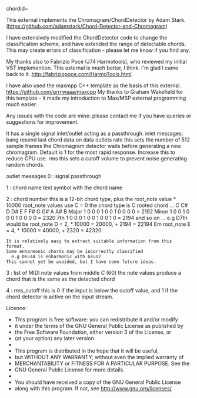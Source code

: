 chordid~

This external implements the Chromagram/ChordDetector by Adam Stark.
(https://github.com/adamstark/Chord-Detector-and-Chromagram)

I have extensively modified the ChordDetector code to change the classification
scheme, and have extended the range of detectable chords. This may create
errors of classification - please let me know if you find any.

My thanks also to Fabrizio Poce (J74 Harmotools), who reviewed my initial 
VST implemention. This external is much better, I think. I'm glad I came back to it.
http://fabriziopoce.com/HarmoTools.html

I have also used the maxmpp C++ template as the basis of this external.
https://github.com/grrrwaaa/maxcpp
My thanks to Graham Wakefield for this template - it made my introduction to 
Max/MSP external programming much easier.

Any issues with the code are mine: please contact me if you have queries
or suggestions for improvement.

It has a single signal inlet/outlet acting as a passthrough.
inlet messages:
  bang 
    resend last chord data on data outlets
  rate <int>
    this sets the number of 512 sample frames the Chromagram detector waits before 
    generating a new chromagram. Default is 1 for the most rapid response. Increase this to
    reduce CPU use.
  rms <float>
    this sets a cutoff volume to prevent noise generating random chords.

outlet messages
  0 : signal
    passthrough
    
  1 : chord name
    text symbol with the chord name
    
  2 : chord number
    this is a 12-bit chord type, plus the root_note value * 10000
    root_note values use C = 0
    the chord type is C rooted chord ...
            C  C# D  D# E  F  F# G  G# A  A# B
      Major 1  0  0  0  1  0  0  1  0  0  0  0 = 2192
      Minor 1  0  0  1  0  0  0  1  0  0  0  0 = 2320
      7th   1  0  0  0  1  0  0  1  0  0  1  0 = 2194
      and so on ...
    e.g
    D7th would be root_note D = 2, * 10000 = 20000, + 2194 = 22194
    Em            root_note E = 4, * 10000 = 40000, + 2320 = 42320
    
    It is relatively easy to extract suitable information from this format.
    Some enharmonic chords may be incorrectly classified 
      e.g Dsus4 is enharmonic with Gsus2
    This cannot yet be avoided, but I have some future ideas.

  3 : list of MIDI note values from middle C (60)
    the note values produce a chord that is the same as the detected chord
    
  4 : rms_cutoff
    this is 0 if the input is below the cutoff value, and 1 if the chord detector is 
    active on the input stream.
    
Licence:

 * This program is free software: you can redistribute it and/or modify
 * it under the terms of the GNU General Public License as published by
 * the Free Software Foundation, either version 3 of the License, or
 * (at your option) any later version.
 *
 * This program is distributed in the hope that it will be useful,
 * but WITHOUT ANY WARRANTY; without even the implied warranty of
 * MERCHANTABILITY or FITNESS FOR A PARTICULAR PURPOSE.  See the
 * GNU General Public License for more details.
 *
 * You should have received a copy of the GNU General Public License
 * along with this program.  If not, see <http://www.gnu.org/licenses/>.
